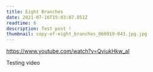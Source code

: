 ```yaml
---
title: Eight Branches
date: 2021-07-16T15:03:07.851Z
readtime: 6
description: Test post !
thumbnail: copy-of-eight_branches_060919-043.jpg.jpg
---
```

https://www.youtube.com/watch?v=QviukHkw_aI

Testing video